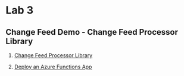# Lab 3
## Change Feed Demo - Change Feed Processor Library

1. [Change Feed Processor Library](./AuditTweetsProcessor/README.md)

1. [Deploy an Azure Functions App](./AuditTweetsAzureFunc/README.md)

